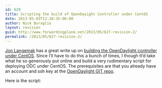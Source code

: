 ```yaml
---
id: 629
title: Scripting the build of OpenDayight Controller under CentOS
date: 2013-05-03T12:28:35-06:00
author: Nick Buraglio
layout: revision
guid: http://www.forwardingplane.net/2013/05/627-revision-2/
permalink: /2013/05/627-revision-2/
---
```

<a href="https://twitter.com/blinken_lichten" target="_blank">Jon Langemak</a> has a great write up on <a href="http://www.dasblinkenlichten.com/installing-opendaylight-on-centos/" target="_blank">building the OpenDaylight controller under CentOS</a>. Since I&#8217;ll have to do this a bunch of times, I though tI&#8217;d take what he so generously put online and build a very rudimentary script for deploying ODC under CentOS. The prerequisites are that you already have an account and ssh key at the <a href="https://git.opendaylight.org/" target="_blank">OpenDaylight GIT repo</a>. 

Here is the script: